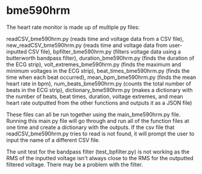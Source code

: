 # bme590hrm
The heart rate monitor is made up of multiple py files:

readCSV_bme590hrm.py (reads time and voltage data from a CSV file),
new_readCSV_bme590hrm.py (reads time and voltage data from user-inputted CSV file),
bpfilter_bme590hrm.py (filters voltage data using a butterworth bandpass filter),
duration_bme590hrm.py (finds the duration of the ECG strip),
volt_extremes_bme590hrm.py (finds the maximum and minimum voltages in the ECG strip),
beat_times_bme590hrm.py (finds the time when each beat occurred),
mean_bpm_bme590hrm.py (finds the mean heart rate in bpm),
num_beats_bme590hrm.py (counts the total number of beats in the ECG strip),
dictionary_bme590hrm.py (makes a dictionary with the number of beats, beat times, duration, voltage extremes, and mean heart rate outputted from the other functions and outputs it as a JSON file)

These files can all be run together using the main_bme590hrm.py file. Running this main py file will go through and run all of the function files at one time and create a dictionary with the outputs. If the csv file that readCSV_bme590hrm.py tries to read is not found, it will prompt the user to input the name of a different CSV file. 

The unit test for the bandpass filter (test_bpfilter.py) is not working as the RMS of the inputted voltage isn't always close to the RMS for the outputted filtered voltage. There may be a problem with the filter. 
